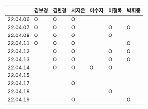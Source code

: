 |          | 김보경  | 김민경  | 서지은  |  이수지 | 이형록 | 박휘종 |
|----------|-------|--------|-------|--------|------|-------|
| 22.04.06 |   O   |    O   |   O   |        |      |       |
| 22.04.07 |   O   |    O   |   O   |        |   O  |   O   |
| 22.04.08 |   O   |    O   |   O   |        |   O  |       |
| 22.04.11 |   O   |   O    |   O   |        |      |   O   |
| 22.04.12 |       |   O    |   O   |        |   O  |   O   |
| 22.04.13 |       |   O    |   O   |        |   O  |   O   |
| 22.04.14 |       |    O   |   O   |    O   |   O  |       |
| 22.04.15 |       |        |       |        |      |       |
| 22.04.17 |       |        |   O   |        |      |       |
| 22.04.18 |       |        |       |        |   O  |       |
| 22.04.19 |       |        |  O    |        |      |   O   |
